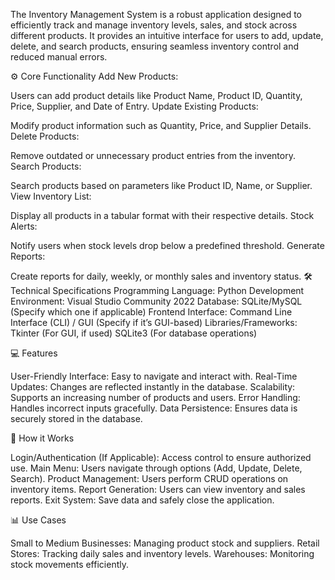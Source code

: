 The Inventory Management System is a robust application designed to efficiently track and manage inventory levels, sales, and stock across different products. It provides an intuitive interface for users to add, update, delete, and search products, ensuring seamless inventory control and reduced manual errors.

⚙️ Core Functionality
Add New Products:

Users can add product details like Product Name, Product ID, Quantity, Price, Supplier, and Date of Entry.
Update Existing Products:

Modify product information such as Quantity, Price, and Supplier Details.
Delete Products:

Remove outdated or unnecessary product entries from the inventory.
Search Products:

Search products based on parameters like Product ID, Name, or Supplier.
View Inventory List:

Display all products in a tabular format with their respective details.
Stock Alerts:

Notify users when stock levels drop below a predefined threshold.
Generate Reports:

Create reports for daily, weekly, or monthly sales and inventory status.
🛠️ Technical Specifications
Programming Language: Python
Development Environment: Visual Studio Community 2022
Database: SQLite/MySQL (Specify which one if applicable)
Frontend Interface: Command Line Interface (CLI) / GUI (Specify if it’s GUI-based)
Libraries/Frameworks:
Tkinter (For GUI, if used)
SQLite3 (For database operations)

💻 Features

User-Friendly Interface: Easy to navigate and interact with.
Real-Time Updates: Changes are reflected instantly in the database.
Scalability: Supports an increasing number of products and users.
Error Handling: Handles incorrect inputs gracefully.
Data Persistence: Ensures data is securely stored in the database.

🔑 How it Works

Login/Authentication (If Applicable): Access control to ensure authorized use.
Main Menu: Users navigate through options (Add, Update, Delete, Search).
Product Management: Users perform CRUD operations on inventory items.
Report Generation: Users can view inventory and sales reports.
Exit System: Save data and safely close the application.

📊 Use Cases

Small to Medium Businesses: Managing product stock and suppliers.
Retail Stores: Tracking daily sales and inventory levels.
Warehouses: Monitoring stock movements efficiently.
